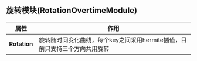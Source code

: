 ## 旋转模块(RotationOvertimeModule)
属性| 作用
---|---
**Rotation** | 旋转随时间变化曲线，每个key之间采用hermite插值，目前只支持三个方向共用旋转